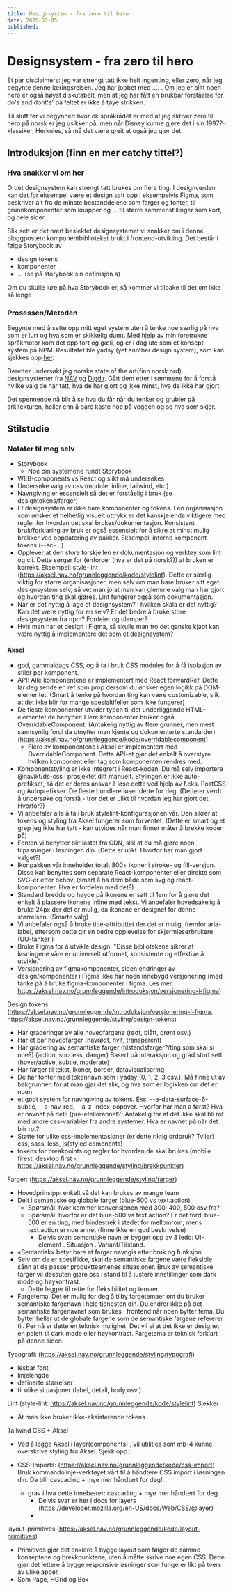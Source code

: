 ```yaml
---
title: Designsystem - fra zero til hero
date: 2025-03-05
published:
---
```


# Designsystem - fra zero til hero

Et par disclaimers: jeg var strengt tatt ikke helt ingenting, eller zero, når jeg begynte denne læringsreisen. Jeg har jobbet med .... . Om jeg er blitt noen hero er også høyst diskutabelt, men at jeg har fått en brukbar forståelse for do's and dont's' på feltet er ikke å tøye strikken.

Til slutt før vi begynner: hvor ok språkrådet er med at jeg skriver zero til hero på norsk er jeg usikker på, men når Disney kunne gjøre det i sin 1997?-klassiker, Herkules, så må det være greit at også jeg gjør det.

## Introduksjon (finn en mer catchy tittel?)

### Hva snakker vi om her

Ordet designsystem kan strengt tatt brukes om flere ting. I designverden kan det for eksempel være et design satt opp i eksempelvis Figma, som beskriver alt fra de minste bestanddelene som farger og fonter, til grunnkomponenter som knapper og ... til større sammenstillinger som kort, og hele sider.

Slik sett er det nært beslektet designsystemet vi snakker om i denne bloggposten: komponentbiblioteket brukt i frontend-utvikling. Det består i følge Storybook av

- design tokens
- komponenter
- ... (se på storybook sin definisjon a)

Om du skulle lure på hva Storybook er, så kommer vi tilbake til det om ikke så lenge

### Prosessen/Metoden

Begynte med å sette opp mitt eget system uten å tenke noe særlig på hva som er lurt og hva som er skikkelig dumt. Med hjelp av min foretrukne språkmotor kom det opp fort og gæli, og er i dag ute som et konsept-system på NPM. Resultatet ble yadsy (yet another design system), som kan sjekkes opp [her](url).

Deretter undersøkt jeg norske state of the art(finn norsk ord) designsystemer fra [NAV](url) og [Digdir](url). Gått dem etter i sømmene for å forstå hvilke valg de har tatt, hva de har gjort og ikke minst, hva de ikke har gjort.

Det spennende nå blir å se hva du får når du tenker og grubler på arkitekturen, heller enn å bare kaste noe på veggen og se hva som skjer.

## Stilstudie

###

### Notater til meg selv

- Storybook
  - Noe om systemene rundt Storybook
- WEB-components vs React og slikt må undersøkes
- Undersøke valg av css (module, inline, tailwind, etc.)
- Navngiving er essensielt så det er forståelig i bruk (se designtokens/farger)
- Et designsystem er ikke bare komponenter og tokens. I en organisasjon som ønsker et helhetlig visuelt uttrykk er det kanskje enda viktigere med regler for hvordan det skal brukes/dokumentasjon. Konsistent bruk/forklaring av bruk er også essensielt for å sikre at minst mulig brekker ved oppdatering av pakker. Eksempel: interne komponent-tokens (--ac-...)
- Opplever at den store forskjellen er dokumentasjon og verktøy som lint og cli. Dette sørger for (enforcer (hva er det på norsk?)) at bruken er korrekt. Eksempel: style-lint (https://aksel.nav.no/grunnleggende/kode/stylelint). Dette er særlig viktig for større organisasjoner, men selv om man bare bruker sitt eget designsystem selv, så vet man jo at man kan glemme valg man har gjort og hvordan ting skal gjøres. Lint fungerer også som dokumentasjon.
- Når er det nyttig å lage et designsystem? I hvilken skala er det nyttig? Kan det være nyttig for en selv? Er det bedre å bruke store designsystem fra npm? Fordeler og ulemper?
- Hvis man har et design i Figma, så skulle man tro det ganske kjapt kan være nyttig å implementere det som et designsystem?

#### Aksel

- god, gammaldags CSS, og å ta i bruk CSS modules for å få isolasjon av stiler per komponent.
- API: Alle komponentene er implementert med React forwardRef. Dette lar deg sende en ref som prop dersom du ønsker egen logikk på DOM-elementet. (Smart å tenke på hvordan ting kan være customizable, slik at det ikke blir for mange spesialtifeller som ikke fungerer)
- De fleste komponenter utvider typen til det underliggende HTML-elementet de benytter. Flere komponenter bruker også OverridableComponent. (Antakelig nyttig av flere grunner, men mest sannsynlig fordi da utnytter man kjente og dokumenterte
  standarder) (https://aksel.nav.no/grunnleggende/kode/overridablecomponent)
  - Flere av komponentene i Aksel er implementert med OverridableComponent. Dette API-et gjør det enkelt å overstyre hvilken komponent eller tag som komponenten rendres med.
- Komponentstyling er ikke integrert i React-koden. Du må selv importere @navikt/ds-css i prosjektet ditt manuelt. Stylingen er ikke auto-prefikset, så det er deres ansvar å løse dette ved hjelp av f.eks. PostCSS og Autoprefikser. De fleste bundlere løser dette for deg. (Dette er verdt å undersøke og forstå - tror det er ulikt til hvordan jeg har gjort det. Hvorfor?)
- Vi anbefaler alle å ta i bruk stylelint-konfigurasjonen vår. Den sikrer at tokens og styling fra Aksel fungerer som forventet. (Dette er smart og et grep jeg ikke har tatt - kan utvides når man finner måter å brekke koden på)
- Fonten vi benytter blir lastet fra CDN, slik at du må gjøre noen tilpasninger i løsningen din. (Dette er ulikt. Hvorfor har man gjort valget?)
- Ikonpakken vår inneholder totalt 800+ ikoner i stroke- og fill-versjon. Disse kan benyttes som separate React-komponenter eller direkte som SVG-er etter behov. (smart å ha dem både som svg og react-komponenter. Hva er fordelen med det?)
- Standard bredde og høyde på ikonene er satt til 1em for å gjøre det enkelt å plassere ikonene inline med tekst. Vi anbefaler hovedsakelig å bruke 24px der det er mulig, da ikonene er designet for denne størrelsen. (Smarte valg)
- Vi anbefaler også å bruke title-attributtet der det er mulig, fremfor aria-label, ettersom dette gir en bedre opplevelse for skjermleserbrukere. (UU-tanker
  )
- Bruke Figma for å utvikle design. "Disse bibliotekene sikrer at løsningene våre er universelt utformet, konsistente og effektive å utvikle."
- Versjonering av figmakomponenter, siden endringer av design/komponenter i Figma ikke har noen innebygd versjonering (med tanke på å bruke figma-komponenter i figma. Les mer: https://aksel.nav.no/grunnleggende/introduksjon/versjonering-i-figma)

Design tokens: (https://aksel.nav.no/grunnleggende/introduksjon/versjonering-i-figma, https://aksel.nav.no/grunnleggende/styling/design-tokens)

- Har graderinger av alle hovedfargene (rødt, blått, grønt osv.)
- Har et par hovedfarger (navrødt, hvit, transparent)
- Har gradering av semantiske farger (tilstandsfarger?/ting som skal si noe?) (action, success, danger) Basert på interaksjon og grad stort sett (hover/active, subtle, moderate)
- Har farger til tekst, ikoner, border, datavisualisering
- De har fonter med tokennavn som i yadsy (0, 1, 2, 3 osv.). Må finne ut av bakgrunnen for at man gjør det slik, og hva som er logikken om det er noen
- et godt system for navngiving av tokens. Eks: --a-data-surface-6-subtle, --a-nav-red, --a-z-index-popover. Hvorfor har man a først? Hva er navnet på det? (pre-etellerannet?) Antakelig for at det ikke skal bli rot med andre css-variabler fra andre systemer. Hva er navnet på når det blir rot?
- Støtte for ulike css-implementasjoner (er dette riktig ordbruk? Tviler) css, sass, less, js(styled comonents)
- tokens for breakpoints og regler for hvordan de skal brukes (mobile firest, desktop first - https://aksel.nav.no/grunnleggende/styling/brekkpunkter)

Farger: (https://aksel.nav.no/grunnleggende/styling/farger)

- Hovedprinsipp: enkelt så det kan brukes av mange team
- Delt i semantiske og globale farger (blue-500 vs text.action)
  - Spørsmål: hvor kommer konvensjonen med 300, 400, 500 osv fra?
  - Spørsmål: hvorfor er det blue-500 vs text.action? Er det fordi blue-500 er en ting, med bindestrek i stedet for mellomrom, mens text.action er noe annet (finne ikke en god beskrivelse)
    - Delvis svar: semantiske navn er bygget opp av 3 ledd: UI-element . Situasjon . Variant/Tilstand.
- «Semantisk» betyr bare at farger navngis etter bruk og funksjon.
- Selv om de er spesifikke, skal de semantiske fargene være fleksible sånn at de passer produktteamenes situasjoner. Bruk av semantiske farger vil dessuten gjøre oss i stand til å justere innstillinger som dark mode og høykontrast.
  - Dette legger til rette for fleksibilitet og temaer
- Fargetema: Det er mulig for deg å tilby fargetemaer om du bruker semantiske fargenavn i hele tjenesten din. Du endrer ikke på det semantiske fargenavnet som brukes i frontend når noen bytter tema. Du bytter heller ut de globale fargene som de semantiske fargene refererer til. Per nå er dette en teknisk mulighet. Det vil si at det ikke er designet en palett til dark mode eller høykontrast. Fargetema er teknisk forklart på denne siden.

Typografi: (https://aksel.nav.no/grunnleggende/styling/typografi)

- lesbar font
- linjelengde
- definerte størrelser
- til ulike situasjoner (label, detail, body osv.)

Lint (style-lint: https://aksel.nav.no/grunnleggende/kode/stylelint)
Sjekker

- At man ikke bruker ikke-eksisterende tokens

Tailwind CSS + Aksel

- Ved å legge Aksel i layer(components) , vil utilities som mb-4 kunne overskrive styling fra Aksel.
  Sjekk opp:

- CSS-Imports: (https://aksel.nav.no/grunnleggende/kode/css-import) Bruk kommandolinje-verktøyet vårt til å håndtere CSS import i løsningen din. Da blir cascading + mye mer håndtert for deg!
  - grav i hva dette innebærer: cascading + mye mer håndtert for deg
    - Delvis svar er her i docs for layers (https://developer.mozilla.org/en-US/docs/Web/CSS/@layer)
    -

layout-primitives (https://aksel.nav.no/grunnleggende/kode/layout-primitives)

- Primitives gjør det enklere å bygge layout som følger de samme konseptene og brekkpunktene, uten å måtte skrive noe egen CSS. Dette gjør det lettere å bygge responsive løsninger som fungerer likt på tvers av ulike apper.
- Som Page, HGrid og Box

